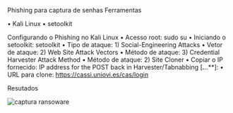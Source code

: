 Phishing para captura de senhas
Ferramentas

•	Kali Linux
•	setoolkit

Configurando o Phishing no Kali Linux
•	Acesso root: sudo su
•	Iniciando o setoolkit: setoolkit
•	Tipo de ataque: 1) Social-Engineering Attacks
•	Vetor de ataque: 2) Web Site Attack Vectors
•	Método de ataque: 3) Credential Harvester Attack Method
•	Método de ataque: 2) Site Cloner
•	Copiar o IP fornecido: IP address for the POST back in Harvester/Tabnabbing [***.***.*.***]:
•	URL para clone: https://cassi.uniovi.es/cas/login

Resutados

![captura ransoware](https://github.com/cfsilvalima/cfsilvalima-setoolkit-desafio-phishing/assets/152799753/b65aca7b-d78e-46cf-8d6b-f5e6067cf1b6)
